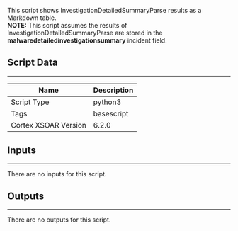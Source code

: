 This script shows InvestigationDetailedSummaryParse results as a Markdown table.  
**NOTE:** This script assumes the results of InvestigationDetailedSummaryParse are stored in the **malwaredetailedinvestigationsummary** incident field.

## Script Data

---

| **Name** | **Description** |
| --- | --- |
| Script Type | python3 |
| Tags | basescript |
| Cortex XSOAR Version | 6.2.0 |

## Inputs

---
There are no inputs for this script.

## Outputs

---
There are no outputs for this script.